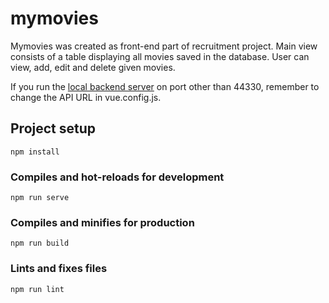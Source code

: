 # mymovies
Mymovies was created as front-end part of recruitment project.
Main view consists of a table displaying all movies saved in the database.
User can view, add, edit and delete given movies.

If you run the [local backend server](https://github.com/SzymonGryszko/MyMoviesApp-Backend) on port other than 44330, remember to change the API URL in vue.config.js.

## Project setup
```
npm install
```

### Compiles and hot-reloads for development
```
npm run serve
```

### Compiles and minifies for production
```
npm run build
```

### Lints and fixes files
```
npm run lint
```

